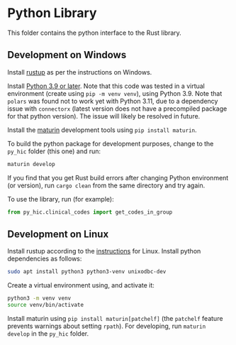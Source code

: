 # Python Library

This folder contains the python interface to the Rust library.

## Development on Windows

Install [rustup](https://www.rust-lang.org/tools/install) as per the instructions on Windows. 

Install [Python 3.9 or later](https://www.python.org/downloads/release/python-390/). Note that this code was tested in a virtual environment (create using `pip -m venv venv`), using Python 3.9. Note that `polars` was found not to work yet with Python 3.11, due to a dependency issue with `connectorx` (latest version does not have a precompiled package for that python version). The issue will likely be resolved in future.

Install the [maturin](https://github.com/PyO3/maturin) development tools using `pip install maturin`. 

To build the python package for development purposes, change to the `py_hic` folder (this one) and run:

```powershell
maturin develop
```

If you find that you get Rust build errors after changing Python environment (or version), run `cargo clean` from the same directory and try again.

To use the library, run (for example):

```python
from py_hic.clinical_codes import get_codes_in_group
```

## Development on Linux

Install rustup according to the [instructions](https://www.rust-lang.org/tools/install) for Linux. Install python dependencies as follows:

```bash
sudo apt install python3 python3-venv unixodbc-dev
```

Create a virtual environment using, and activate it:

```bash
python3 -m venv venv
source venv/bin/activate
```

Install maturin using `pip install maturin[patchelf]` (the `patchelf` feature prevents warnings about setting `rpath`). For developing, run `maturin develop` in the `py_hic` folder.


